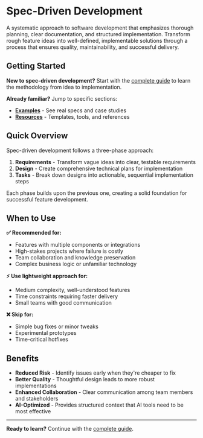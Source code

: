 # Spec-Driven Development

A systematic approach to software development that emphasizes thorough planning, clear documentation, and structured implementation. Transform rough feature ideas into well-defined, implementable solutions through a process that ensures quality, maintainability, and successful delivery.

## Getting Started

**New to spec-driven development?** Start with the [complete guide](guide.md) to learn the methodology from idea to implementation.

**Already familiar?** Jump to specific sections:

- **[Examples](examples.md)** - See real specs and case studies
- **[Resources](resources.md)** - Templates, tools, and references

## Quick Overview

Spec-driven development follows a three-phase approach:

1. **Requirements** - Transform vague ideas into clear, testable requirements
2. **Design** - Create comprehensive technical plans for implementation  
3. **Tasks** - Break down designs into actionable, sequential implementation steps

Each phase builds upon the previous one, creating a solid foundation for successful feature development.

## When to Use

**✅ Recommended for:**
- Features with multiple components or integrations
- High-stakes projects where failure is costly
- Team collaboration and knowledge preservation
- Complex business logic or unfamiliar technology

**⚡ Use lightweight approach for:**
- Medium complexity, well-understood features
- Time constraints requiring faster delivery
- Small teams with good communication

**❌ Skip for:**
- Simple bug fixes or minor tweaks
- Experimental prototypes
- Time-critical hotfixes

## Benefits

- **Reduced Risk** - Identify issues early when they're cheaper to fix
- **Better Quality** - Thoughtful design leads to more robust implementations
- **Enhanced Collaboration** - Clear communication among team members and stakeholders
- **AI-Optimized** - Provides structured context that AI tools need to be most effective

---

**Ready to learn?** Continue with the [complete guide](guide.md).